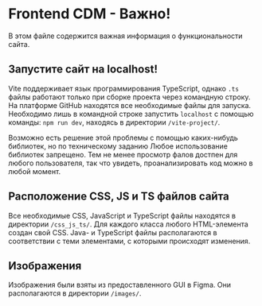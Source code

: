 # Frontend СDМ - Важно!

В этом файле содержится важная информация о функциональности сайта.

## Запустите сайт на localhost!

Vite поддерживает язык программирования TypeScript, однако `.ts` файлы работают только при сборке проекта через командную строку.
На платформе GitHub находятся все необходимые файлы для запуска. Необходимо лишь в командной строке запустить `localhost` с помощью команды: `npm run dev`,
находясь в директории `/vite-project/`.

Возможно есть решение этой проблемы с помощью каких-нибудь библиотек, но по техническому заданию Любое использование библиотек запрещено.
Тем не менее просмотр фалов достпен для любого пользователя, так что увидеть, проанализировать код можно в любой момент.


## Расположение CSS, JS и TS файлов сайта

Все необходимые CSS, JavaScript и TypeScript файлы находятся в директории `/css_js_ts/`. Для каждого класса любого HTML-элемента создан свой CSS. Java- и TypeScript файлы располагаются в соответствии с теми элементами, с которыми происходят изменения.

## Изображения

Изображения были взяты из предоставленного GUI в Figma. Они располагаются в директории `/images/`.
